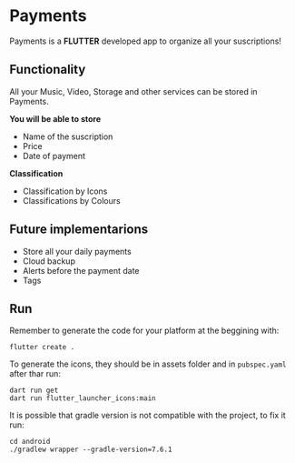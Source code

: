 # Payments
Payments is a **FLUTTER** developed app to organize all your suscriptions!

## Functionality
All your Music, Video, Storage and other services can be stored in Payments. 

**You will be able to store**
- Name of the suscription
- Price
- Date of payment

**Classification**
- Classification by Icons
- Classifications by Colours

## Future implementarions
- Store all your daily payments
- Cloud backup
- Alerts before the payment date
- Tags

## Run

Remember to generate the code for your platform at the beggining with:

```shell
flutter create .
```

To generate the icons, they should be in assets folder and in `pubspec.yaml` after thar run:

```shell
dart run get
dart run flutter_launcher_icons:main
```
It is possible that gradle version is not compatible with the project, to fix it run:
```shell
cd android
./gradlew wrapper --gradle-version=7.6.1
```